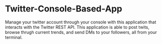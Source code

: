 # Twitter-Console-Based-App
Manage your twitter account through your console with this application that interacts with the Twitter REST API. This application is able to post twits, browse thrugh current trends, and send DMs to your followers, all from your terminal.

